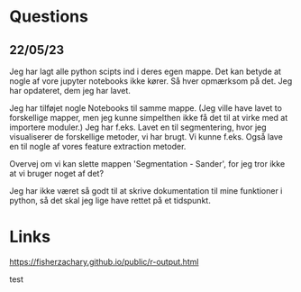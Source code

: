 # Questions

## 22/05/23
Jeg har lagt alle python scipts ind i deres egen mappe. Det kan betyde at nogle af vore jupyter notebooks ikke kører. Så hver opmærksom på det. Jeg har opdateret, dem jeg har lavet. 

Jeg har tilføjet nogle Notebooks til samme mappe. (Jeg ville have lavet to forskellige mapper, men jeg kunne simpelthen ikke få det til at virke med at importere moduler.) Jeg har f.eks. Lavet en til segmentering, hvor jeg visualiserer de forskellige metoder, vi har brugt. Vi kunne f.eks. Også lave en til nogle af vores feature extraction metoder.

Overvej om vi kan slette mappen 'Segmentation - Sander', for jeg tror ikke at vi bruger noget af det?

Jeg har ikke været så godt til at skrive dokumentation til mine funktioner i python, så det skal jeg lige have rettet på et tidspunkt.
 
# Links
https://fisherzachary.github.io/public/r-output.html

test
